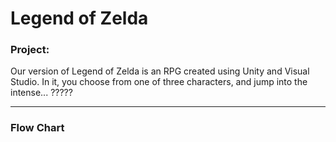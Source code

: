 # Legend of Zelda

 <h3> Project: </h3>
 Our version of Legend of Zelda is an RPG created using Unity and Visual Studio. In it, you choose from one of three characters, and jump into the intense... ?????
 <hr size = "2">
 
 <h3> Flow Chart </h3>
 
